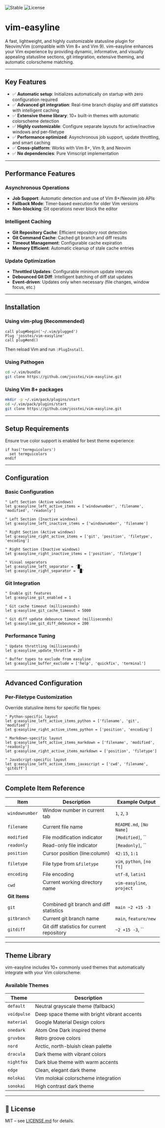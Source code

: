 ![Stable](https://img.shields.io/badge/status-stable-brightgreen) ![License](https://img.shields.io/badge/license-MIT-blue)

# vim-easyline

A fast, lightweight, and highly customizable statusline plugin for Neovim/Vim (compatible with Vim 8+ and Vim 9). vim-easyline enhances your Vim experience by providing dynamic, informative, and visually appealing statusline sections, git integration, extensive theming, and automatic colorscheme matching.

---

## Key Features

- ✅ **Automatic setup**: Initializes automatically on startup with zero configuration required
- ✅ **Advanced git integration**: Real-time branch display and diff statistics with intelligent caching
- ✅ **Extensive theme library**: 10+ built-in themes with automatic colorscheme detection
- ✅ **Highly customizable**: Configure separate layouts for active/inactive windows and per-filetype
- ✅ **Performance optimized**: Asynchronous job support, update throttling, and smart caching
- ✅ **Cross-platform**: Works with Vim 8+, Vim 9, and Neovim
- ✅ **No dependencies**: Pure Vimscript implementation

---

## Performance Features

### Asynchronous Operations
- **Job Support**: Automatic detection and use of Vim 8+/Neovim job APIs
- **Fallback Mode**: Timer-based execution for older Vim versions
- **Non-blocking**: Git operations never block the editor

### Intelligent Caching
- **Git Repository Cache**: Efficient repository root detection
- **Git Command Cache**: Cached git branch and diff results
- **Timeout Management**: Configurable cache expiration
- **Memory Efficient**: Automatic cleanup of stale cache entries

### Update Optimization
- **Throttled Updates**: Configurable minimum update intervals
- **Debounced Git Diff**: Intelligent batching of diff stat updates
- **Event-driven**: Updates only when necessary (file changes, window focus, etc.)

---

## Installation

### Using vim-plug (Recommended)

```vim
call plug#begin('~/.vim/plugged')
Plug 'josstei/vim-easyline'
call plug#end()
```

Then reload Vim and run `:PlugInstall`.

### Using Pathogen

```bash
cd ~/.vim/bundle
git clone https://github.com/josstei/vim-easyline.git
```

### Using Vim 8+ packages

```bash
mkdir -p ~/.vim/pack/plugins/start
cd ~/.vim/pack/plugins/start
git clone https://github.com/josstei/vim-easyline.git
```

---

## Setup Requirements

Ensure true color support is enabled for best theme experience:

```vim
if has('termguicolors')
  set termguicolors
endif
```

---

## Configuration

### Basic Configuration

```vim
" Left Section (Active windows)
let g:easyline_left_active_items = ['windownumber', 'filename', 'modified', 'readonly']

" Left Section (Inactive windows)
let g:easyline_left_inactive_items = ['windownumber', 'filename']

" Right Section (Active windows)
let g:easyline_right_active_items = ['git', 'position', 'filetype', 'encoding']

" Right Section (Inactive windows)
let g:easyline_right_inactive_items = ['position', 'filetype']

" Visual separators
let g:easyline_left_separator = '█'
let g:easyline_right_separator = '█'
```

### Git Integration

```vim
" Enable git features
let g:easyline_git_enabled = 1

" Git cache timeout (milliseconds)
let g:easyline_git_cache_timeout = 5000

" Git diff update debounce timeout (milliseconds)
let g:easyline_git_diff_debounce = 200
```

### Performance Tuning

```vim
" Update throttling (milliseconds)
let g:easyline_update_throttle = 20

" Buffer types to exclude from easyline
let g:easyline_buffer_exclude = ['help', 'quickfix', 'terminal']
```
---

## Advanced Configuration

### Per-Filetype Customization

Override statusline items for specific file types:

```vim
" Python-specific layout
let g:easyline_left_active_items_python = ['filename', 'git', 'modified']
let g:easyline_right_active_items_python = ['position', 'encoding']

" Markdown-specific layout
let g:easyline_left_active_items_markdown = ['filename', 'modified', 'readonly']
let g:easyline_right_active_items_markdown = ['position', 'filetype']

" JavaScript-specific layout
let g:easyline_left_active_items_javascript = ['cwd', 'filename', 'gitdiff']
```

---

## Complete Item Reference

| **Item**         | **Description**                                  | **Example Output**        |
|------------------|--------------------------------------------------|---------------------------|
| `windownumber`   | Window number in current tab                     | `1`, `2`, `3`            |
| `filename`       | Current file name                                | `README.md`, `[No Name]` |
| `modified`       | File modification indicator                      | `[Modified]`, ``         |
| `readonly`       | Read-only file indicator                         | `[Readonly]`, ``         |
| `position`       | Cursor position (line:column)                    | `42:15`, `1:1`           |
| `filetype`       | File type from `&filetype`                       | `vim`, `python`, `[no ft]` |
| `encoding`       | File encoding                                    | `utf-8`, `latin1`        |
| `cwd`            | Current working directory name                   | `vim-easyline`, `project` |
| **Git Items**    |                                                  |                           |
| `git`            | Combined git branch and diff statistics          | `main ~2 +15 -3`         |
| `gitbranch`      | Current git branch name                          | `main`, `feature/new`    |
| `gitdiff`        | Git diff statistics for current repository       | `~2 +15 -3`, ``          |

---

## Theme Library

vim-easyline includes 10+ commonly used themes that automatically integrate with your Vim colorscheme:

### Available Themes

| **Theme**     | **Description**                                  |
|---------------|--------------------------------------------------|
| `default`     | Neutral grayscale theme (fallback)              |
| `voidpulse`   | Deep space theme with bright vibrant accents      |
| `material`    | Google Material Design colors                    |
| `onedark`     | Atom One Dark inspired theme                    |
| `gruvbox`     | Retro groove colors                              |
| `nord`        | Arctic, north-bluish clean palette               |
| `dracula`     | Dark theme with vibrant colors                  |
| `nightfox`    | Dark blue theme with warm accents               |
| `edge`        | Clean, elegant dark theme                        |
| `molokai`     | Vim molokai colorscheme integration              |
| `sonokai`     | High contrast dark theme                         |



---

## 📝 License

MIT – see [LICENSE.md](LICENSE.md) for details.
